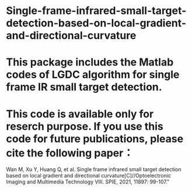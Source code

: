 # Single-frame-infrared-small-target-detection-based-on-local-gradient-and-directional-curvature
# This package includes the Matlab codes of LGDC algorithm for single frame IR small target detection.  
# This code is available only for reserch purpose. If you use this code for future publications, please cite the following paper：
Wan M, Xu Y, Huang Q, et al. Single frame infrared small target detection based on local gradient and directional curvature[C]//Optoelectronic Imaging and Multimedia Technology VIII. SPIE, 2021, 11897: 99-107."

